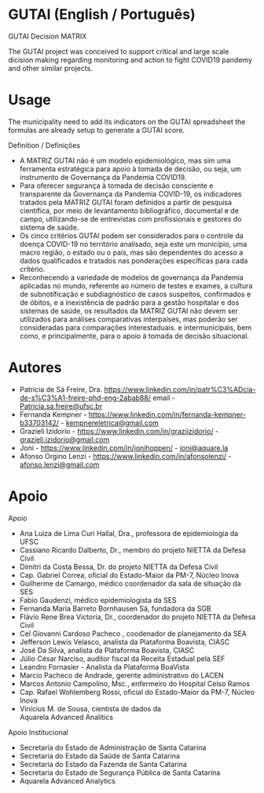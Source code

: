 # GUTAI (English / Português) 
GUTAI Decision MATRIX

The GUTAI project was conceived to support critical and large scale dicision making regarding monitoring and action to fight COVID19 pandemy and other similar projects. 

# Usage

The municipality need to add its indicators on the GUTAI spreadsheet the formulas are already setup to generate a GUTAI score.

Definition / Definições

- A MATRIZ GUTAI não é um modelo epidemiológico, mas sim uma ferramenta estratégica para apoio à tomada de decisão, ou seja, um instrumento de Governança da Pandemia COVID19. 
- Para oferecer segurança à tomada de decisão consciente e transparente da Governança da Pandemia COVID-19, os indicadores tratados pela MATRIZ GUTAI foram definidos a partir de pesquisa científica, por meio de levantamento bibliográfico, documental e de campo, utilizando-se de entrevistas com profissionais e gestores do sistema de saúde. 
- Os cinco critérios GUTAI podem ser considerados para o controle da  doença COVID-19 no território analisado, seja este um município, uma macro região, o estado ou o país, mas são dependentes do acesso a dados qualificados e tratados  nas ponderações específicas para cada critério.
- Reconhecendo a variedade de modelos de governança da Pandemia aplicadas no mundo, referente ao número de testes e exames, a cultura de subnotificação e subdiagnóstico de casos suspeitos, confirmados e de óbitos, e a inexistência de padrão para a gestão hospitalar e dos sistemas de saúde, os resultados da MATRIZ GUTAI não devem ser utilizados para análises comparativas interpaíses, mas poderão ser consideradas para comparações interestaduais. e intermunicipais, bem como, e principalmente, para o apoio à tomada de decisão situacional.


# Autores

- Patricia de Sá Freire, Dra. https://www.linkedin.com/in/patr%C3%ADcia-de-s%C3%A1-freire-phd-eng-2abab88/ email - Patricia.sa.freire@ufsc.br
- Fernanda Kempner -   https://www.linkedin.com/in/fernanda-kempner-b33703142/ - kempnereletrica@gmail.com
- Grazieli Izidorio -  https://www.linkedin.com/in/graziizidorio/ - grazieli.izidorio@gmail.com
- Joni - https://www.linkedin.com/in/jonihoppen/ - joni@aquare.la 
- Afonso Orgino Lenzi - https://www.linkedin.com/in/afonsolenzi/ - afonso.lenzi@gmail.com



# Apoio

Apoio
- Ana Luiza de Lima Curi Hallal, Dra., professora de epidemiologia da UFSC
- Cassiano Ricardo Dalberto, Dr., membro do projeto NIETTA da Defesa Civil
- Dimitri da Costa Bessa, Dr. do projeto NIETTA da Defesa Civil
- Cap. Gabriel Correa, oficial do Estado-Maior da PM-7, Núcleo Inova
- Guilherme de Camargo, médico coordenador da sala de situação da SES
- Fabio Gaudenzi, médico epidemiologista da SES
- Fernanda Maria Barreto Bornhausen Sá, fundadora da SGB
- Flávio Rene Brea Victoria, Dr., coordenador do projeto NIETTA da Defesa Civil
- Cel Giovanni Cardoso Pacheco , coodenador de planejamento da SEA 
- Jefferson Lewis Velasco, analista da Plataforma Boavista, CIASC
- José Da Silva, analista da Plataforma Boavista, CIASC
- Júlio César Narciso, auditor fiscal da Receita Estadual pela SEF
- Leandro Fornasier - Analista da Plataforma BoaVista
- Marcio Pacheco de Andrade, gerente administrativo do LACEN
- Marcos Antonio Campolino, Msc., enfermeiro do Hospital Celso Ramos 
- Cap. Rafael Wohlemberg Rossi, oficial do Estado-Maior da PM-7, Núcleo Inova
- Vinícius M. de Sousa, cientista de dados da Aquarela Advanced Analitics 

Apoio Institucional
- Secretaria do Estado de Administração de Santa Catarina
- Secretaria do Estado da Saúde de Santa Catarina
- Secretaria do Estado da Fazenda de Santa Catarina
- Secretaria do Estado de Segurança Pública de Santa Catarina
- Aquarela Advanced Analytics
